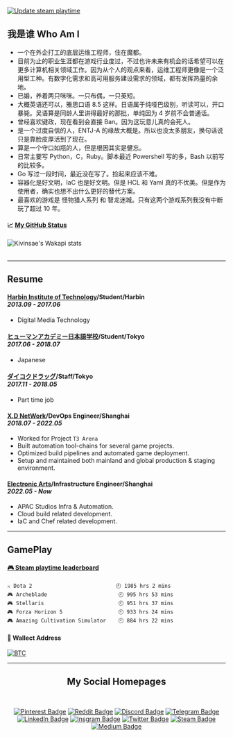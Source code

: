 [![Update steam playtime](https://github.com/KKtheGhost/KKtheGhost/actions/workflows/steam-box.yml/badge.svg?event=schedule)](https://github.com/KKtheGhost/KKtheGhost/actions/workflows/steam-box.yml)

## <b>我是谁 Who Am I</b>

- 一个在外企打工的底层运维工程师，住在魔都。
- 目前为止的职业生涯都在游戏行业度过，不过也许未来有机会的话希望可以在更多计算机相关领域工作。因为从个人的观点来看，运维工程师更像是一个泛用型工种。有数字化需求和高可用服务建设需求的领域，都有发挥热量的余地。
- 已婚，养着两只咪咪。一只布偶，一只英短。
- 大概英语还可以，雅思口语 8.5 这样。日语属于纯哑巴级别，听读可以，开口暴毙。吴语算是同龄人里讲得最好的那批，单纯因为 4 岁前不会普通话。
- 曾经喜欢键政，现在看到会直接 Ban。因为这玩意儿真的会死人。
- 是一个过度自信的人，ENTJ-A 的缘故大概是。所以也没太多朋友，换句话说只是靠脸皮厚活到了现在。
- 算是一个守口如瓶的人，但是根因其实是健忘。
- 日常主要写 Python，C，Ruby。脚本最近 Powershell 写的多，Bash 以前写的比较多。
- Go 写过一段时间，最近没在写了。捡起来应该不难。
- 容器化是好文明，IaC 也是好文明。但是 HCL 和 Yaml 真的不优美。但是作为使用者，确实也想不出什么更好的替代方案。
- 最喜欢的游戏是 怪物猎人系列 和 智龙迷城。只有这两个游戏系列我没有中断玩了超过 10 年。

<table width="800px">
<tr valign="top" width="100%">

#### 📈 <a href="https://github.com/KKtheGhost" target="_blank">**My GitHub Status**</a>

![Kivinsae's Wakapi stats](https://github-readme-stats.vercel.app/api/wakatime?username=kivinsae&api_domain=wakapi.dev&bg_color=000000&title_color=2F855A&icon_color=2F855A&text_color=FFFFD0&custom_title=Wakapi%20Week%20Stats&layout=compact)

</tr>
</table>

---
## <b>Resume</b>
#### <b>[Harbin Institute of Technology](https://www.ea.com/)/Student/Harbin</b><div align="left"><i>2013.09 - 2017.06</i></dov>
- Digital Media Technology

#### <b>[ヒューマンアカデミー日本語学校](https://hajl.athuman.com/)/Student/Tokyo</b><div align="left"><i>2017.06 - 2018.07</i></dov>
- Japanese

#### <b>[ダイコクドラッグ](https://daikokudrug.com/)/Staff/Tokyo</b><div align="left"><i>2017.11 - 2018.05</i></dov>
- Part time job

#### <b>[X.D NetWork](https://www.xd.com/)/DevOps Engineer/Shanghai</b><div align="left"><i>2018.07 - 2022.05</i></dov>
- Worked for Project `T3 Arena`
- Built automation tool-chains for several game projects.
- Optimized build pipelines and automated game deployment.
- Setup and maintained both mainland and global production & staging environment.

#### <b>[Electronic Arts](https://www.ea.com/)/Infrastructure Engineer/Shanghai</b><div align="left"><i>2022.05 - Now</i></dov>
- APAC Studios Infra & Automation.
- Cloud build related development.
- IaC and Chef related development.

---
## <b>GamePlay</b>
<tr valign="top" width="100%">

 <!-- steam-box start -->
#### <a href="https://gist.github.com/61a2fc3a8dde9ab364f668096a1ebb06" target="_blank">🎮 Steam playtime leaderboard</a>
```text
⚔️ Dota 2                           🕘 1985 hrs 2 mins
🎮 Archeblade                       🕘 995 hrs 53 mins
🎮 Stellaris                        🕘 951 hrs 37 mins
🎮 Forza Horizon 5                  🕘 933 hrs 24 mins
🎮 Amazing Cultivation Simulator    🕘 884 hrs 22 mins
```
<!-- Powered by https://github.com/YouEclipse/steam-box . -->
<!-- steam-box end -->

</tr>

#### <b>👛 Wallect Address</b>
[![BTC](https://img.shields.io/badge/BTC-156rsaMQWcTrhtGdMYWaBpA2fzt6HUC8CV-yellow)](156rsaMQWcTrhtGdMYWaBpA2fzt6HUC8CV)

</table>

---
<div align="center">

## My Social Homepages
</div>
<div align="center">
<br>

[![Pinterest Badge](https://img.shields.io/badge/@kivinsae-red?style=for-the-badge&logo=pinterest&logoColor=white)](https://www.pinterest.com/kivinsae)
[![Reddit Badge](https://img.shields.io/badge/@kivinsae-orange?style=for-the-badge&logo=reddit&logoColor=white)](https://www.reddit.com/user/kivinsae)
[![Discord Badge](https://img.shields.io/badge/@kivinsae-yellow?style=for-the-badge&logo=discord&logoColor=black)](https://discordapp.com/users/kivinsae/)
[![Telegram Badge](https://img.shields.io/badge/@kivinsae-blue?style=for-the-badge&logo=telegram&logoColor=white)](https://t.me/Kova_Saint_Fin)
[![LinkedIn Badge](https://img.shields.io/badge/@kivinsae-navy?style=for-the-badge&logo=linkedin&logoColor=white)](https://www.linkedin.com/in/kivinsae/)
[![Insgram Badge](https://img.shields.io/badge/@kivinsae-purple?style=for-the-badge&logo=instagram&logoColor=pink)](https://www.instagram.com/kivinsae/)
[![Twitter Badge](https://img.shields.io/badge/@kivinsae-white?style=for-the-badge&logo=twitter&logoColor=blue)](https://twitter.com/kistovincent)
[![Steam Badge](https://img.shields.io/badge/@kivinsae-gray?style=for-the-badge&logo=steam&logoColor=white)](https://steamcommunity.com/id/kivinsae/)
[![Medium Badge](https://img.shields.io/badge/@kivinsae-black?style=for-the-badge&logo=medium&logoColor=white)](https://kivinsae.com)

</br>
</div>
